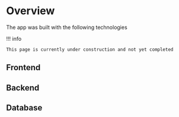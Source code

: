 # Overview

The app was built with the following technologies

!!! info

    This page is currently under construction and not yet completed

## Frontend

## Backend

## Database
